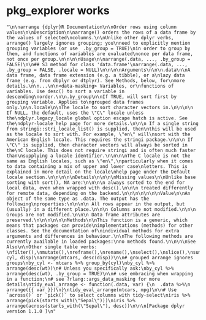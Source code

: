 # pkg_explorer works

    "\n\narrange {dplyr}R Documentation\n\nOrder rows using column values\n\nDescription\n\narrange() orders the rows of a data frame by the values of selected\ncolumns.\n\nUnlike other dplyr verbs, arrange() largely ignores grouping; you\nneed to explicitly mention grouping variables (or use  .by_group = TRUE)\nin order to group by them, and functions of variables are evaluated\nonce per data frame, not once per group.\n\n\n\nUsage\n\narrange(.data, ..., .by_group = FALSE)\n\n## S3 method for class 'data.frame'\narrange(.data, ..., .by_group = FALSE, .locale = NULL)\n\n\n\nArguments\n\n\n.data\n\nA data frame, data frame extension (e.g. a tibble), or a\nlazy data frame (e.g. from dbplyr or dtplyr). See Methods, below, for\nmore details.\n\n...\n\n<data-masking> Variables, or\nfunctions of variables. Use desc() to sort a variable in descending\norder.\n\n.by_group\n\nIf TRUE, will sort first by grouping variable. Applies to\ngrouped data frames only.\n\n.locale\n\nThe locale to sort character vectors in.\n\n\n\n If NULL, the default, uses the \"C\" locale unless the\ndplyr.legacy_locale global option escape hatch is active. See the\ndplyr-locale help page for more details.\n\n\n If a single string from stringi::stri_locale_list() is supplied, then\nthis will be used as the locale to sort with. For example, \"en\" will\nsort with the American English locale. This requires the stringi package.\n\n\n If \"C\" is supplied, then character vectors will always be sorted in the\nC locale. This does not require stringi and is often much faster than\nsupplying a locale identifier.\n\n\n\nThe C locale is not the same as English locales, such as \"en\",\nparticularly when it comes to data containing a mix of upper and lower case\nletters. This is explained in more detail on the locale\nhelp page under the ⁠Default locale⁠ section.\n\n\n\n\nDetails\n\n\n\nMissing values\n\nUnlike base sorting with sort(), NA are:\n\n\n\n always sorted to the end for local data, even when wrapped with desc().\n\n\n treated differently for remote data, depending on the backend.\n\n\n\n\n\n\nValue\n\nAn object of the same type as .data. The output has the following\nproperties:\n\n\n\n All rows appear in the output, but (usually) in a different place.\n\n\n Columns are not modified.\n\n\n Groups are not modified.\n\n\n Data frame attributes are preserved.\n\n\n\n\n\nMethods\n\nThis function is a generic, which means that packages can provide\nimplementations (methods) for other classes. See the documentation of\nindividual methods for extra arguments and differences in behaviour.\n\nThe following methods are currently available in loaded packages:\nno methods found.\n\n\n\nSee Also\n\nOther single table verbs: \nfilter(),\nmutate(),\nreframe(),\nrename(),\nselect(),\nslice(),\nsummarise()\n\n\n\nExamples\n\narrange(mtcars, cyl, disp)\narrange(mtcars, desc(disp))\n\n# grouped arrange ignores groups\nby_cyl <- mtcars %>% group_by(cyl)\nby_cyl %>% arrange(desc(wt))\n# Unless you specifically ask:\nby_cyl %>% arrange(desc(wt), .by_group = TRUE)\n\n# use embracing when wrapping in a function;\n# see ?rlang::args_data_masking for more details\ntidy_eval_arrange <- function(.data, var) {\n  .data %>%\n    arrange({{ var }})\n}\ntidy_eval_arrange(mtcars, mpg)\n\n# Use `across()` or `pick()` to select columns with tidy-select\niris %>% arrange(pick(starts_with(\"Sepal\")))\niris %>% arrange(across(starts_with(\"Sepal\"), desc))\n\n\n[Package dplyr version 1.1.0 ]\n"

